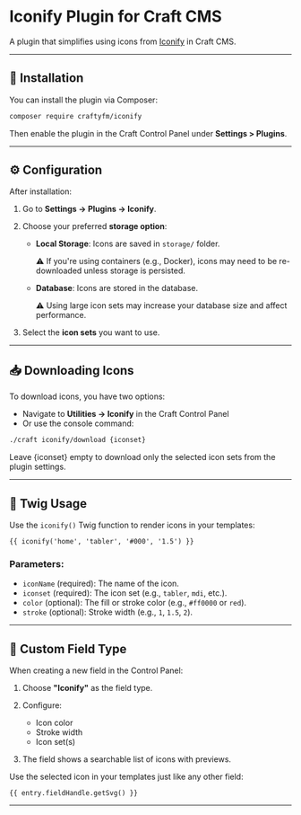 # Iconify Plugin for Craft CMS


A plugin that simplifies using icons from [Iconify](https://iconify.design/) in Craft CMS.

---

## 🚀 Installation

You can install the plugin via Composer:

```bash
composer require craftyfm/iconify
````

Then enable the plugin in the Craft Control Panel under **Settings > Plugins**.

---

## ⚙️ Configuration

After installation:

1. Go to **Settings → Plugins → Iconify**.
2. Choose your preferred **storage option**:

    * **Local Storage**: Icons are saved in `storage/` folder.
   
      ⚠️ If you're using containers (e.g., Docker), icons may need to be re-downloaded unless storage is persisted.
    * **Database**: Icons are stored in the database.

      ⚠️ Using large icon sets may increase your database size and affect performance.
3. Select the **icon sets** you want to use.

---

## 📥 Downloading Icons

To download icons, you have two options:

- Navigate to **Utilities → Iconify** in the Craft Control Panel
- Or use the console command:

```bash
./craft iconify/download {iconset}

```
Leave {iconset} empty to download only the selected icon sets from the plugin settings.

---

## 🧩 Twig Usage

Use the `iconify()` Twig function to render icons in your templates:

```twig
{{ iconify('home', 'tabler', '#000', '1.5') }}
```

### Parameters:

* `iconName` (required): The name of the icon.
* `iconset` (required): The icon set (e.g., `tabler`, `mdi`, etc.).
* `color` (optional): The fill or stroke color (e.g., `#ff0000` or `red`).
* `stroke` (optional): Stroke width (e.g., `1`, `1.5`, `2`).

---

## 🧱 Custom Field Type

When creating a new field in the Control Panel:

1. Choose **"Iconify"** as the field type.
2. Configure:

    * Icon color
    * Stroke width
    * Icon set(s)
3. The field shows a searchable list of icons with previews.

Use the selected icon in your templates just like any other field:

```twig
{{ entry.fieldHandle.getSvg() }}
```

---